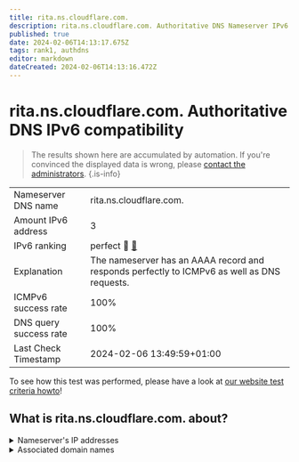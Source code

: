 ```yaml
---
title: rita.ns.cloudflare.com.
description: rita.ns.cloudflare.com. Authoritative DNS Nameserver IPv6 compatibility
published: true
date: 2024-02-06T14:13:17.675Z
tags: rank1, authdns
editor: markdown
dateCreated: 2024-02-06T14:13:16.472Z
---
```


# rita.ns.cloudflare.com. Authoritative DNS IPv6 compatibility

> The results shown here are accumulated by automation. If you're convinced the displayed data is wrong, please [contact the administrators](/howto/chat). 
{.is-info}




|   |   |
| - | - |
| Nameserver DNS name | rita.ns.cloudflare.com.
| Amount IPv6 address | 3
| IPv6 ranking | perfect :1st_place_medal: [🔗](/howto/ranking) |
| Explanation | The nameserver has an AAAA record and responds perfectly to ICMPv6 as well as DNS requests. |
| ICMPv6 success rate | 100%|
| DNS query success rate | 100% |
| Last Check Timestamp | 2024-02-06 13:49:59+01:00 |

To see how this test was performed, please have a look at [our website test criteria howto](/howto/testcriteria/authdns)!


## What is rita.ns.cloudflare.com. about?




<details>
<summary>Nameserver's IP addresses</summary>

2606:4700:50::adf5:3a8c

2803:f800:50::6ca2:c08c

2a06:98c1:50::ac40:208c

</details>



<details>
<summary>Associated domain names</summary>

vertx.io

</details>
